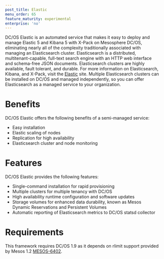 ```yaml
---
post_title: Elastic
menu_order: 65
feature_maturity: experimental
enterprise: 'no'
---
```


DC/OS Elastic is an automated service that makes it easy to deploy and manage Elastic 5 and Kibana 5 with X-Pack on Mesosphere DC/OS, eliminating nearly all of the complexity traditionally associated with managing an Elasticsearch cluster. Elasticsearch is a distributed, multitenant-capable, full-text search engine with an HTTP web interface and schema-free JSON documents. Elasticsearch clusters are highly available, fault tolerant, and durable. For more information on Elasticsearch, Kibana, and X-Pack, visit the [Elastic](https://www.elastic.co/) site. Multiple Elasticsearch clusters can be installed on DC/OS and managed independently, so you can offer Elasticsearch as a managed service to your organization.

# Benefits

DC/OS Elastic offers the following benefits of a semi-managed service:

*   Easy installation
*   Elastic scaling of nodes
*   Replication for high availability
*   Elasticsearch cluster and node monitoring

# Features

DC/OS Elastic provides the following features:

*   Single-command installation for rapid provisioning
*   Multiple clusters for multiple tenancy with DC/OS
*   High availability runtime configuration and software updates
*   Storage volumes for enhanced data durability, known as Mesos Dynamic Reservations and Persistent Volumes
*   Automatic reporting of Elasticsearch metrics to DC/OS statsd collector

# Requirements

This framework requires DC/OS 1.9 as it depends on rlimit support provided by Mesos 1.2 [MESOS-6402](https://issues.apache.org/jira/browse/MESOS-6402).

